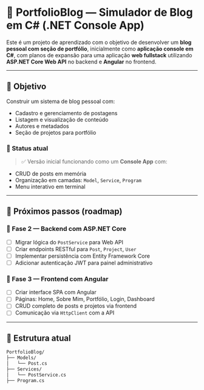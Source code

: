 # 📝 PortfolioBlog — Simulador de Blog em C# (.NET Console App)

Este é um projeto de aprendizado com o objetivo de desenvolver um **blog pessoal com seção de portfólio**, inicialmente como **aplicação console em C#**, com planos de expansão para uma aplicação **web fullstack** utilizando **ASP.NET Core Web API** no backend e **Angular** no frontend.

---

## 🎯 Objetivo

Construir um sistema de blog pessoal com:
- Cadastro e gerenciamento de postagens
- Listagem e visualização de conteúdo
- Autores e metadados
- Seção de projetos para portfólio

### 🚧 Status atual

> ✅ Versão inicial funcionando como um **Console App** com:
- CRUD de posts em memória
- Organização em camadas: `Model`, `Service`, `Program`
- Menu interativo em terminal

---

## 🚀 Próximos passos (roadmap)

### 🔹 Fase 2 — Backend com ASP.NET Core
- [ ] Migrar lógica do `PostService` para Web API
- [ ] Criar endpoints RESTful para `Post`, `Project`, `User`
- [ ] Implementar persistência com Entity Framework Core
- [ ] Adicionar autenticação JWT para painel administrativo

### 🔹 Fase 3 — Frontend com Angular
- [ ] Criar interface SPA com Angular
- [ ] Páginas: Home, Sobre Mim, Portfólio, Login, Dashboard
- [ ] CRUD completo de posts e projetos via frontend
- [ ] Comunicação via `HttpClient` com a API

---

## 🧱 Estrutura atual

```bash
PortfolioBlog/
├── Models/
│   └── Post.cs
├── Services/
│   └── PostService.cs
├── Program.cs
